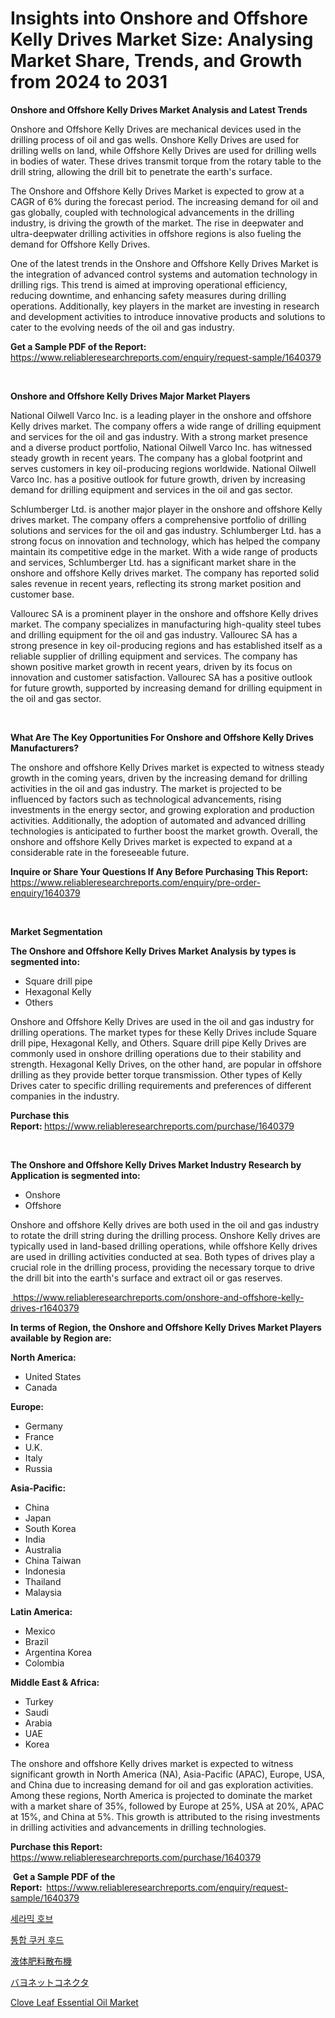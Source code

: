 <p><h1>Insights into Onshore and Offshore Kelly Drives Market Size: Analysing Market Share, Trends, and Growth from 2024 to 2031</h1></p><p><strong>Onshore and Offshore Kelly Drives Market Analysis and Latest Trends</strong></p>
<p><p>Onshore and Offshore Kelly Drives are mechanical devices used in the drilling process of oil and gas wells. Onshore Kelly Drives are used for drilling wells on land, while Offshore Kelly Drives are used for drilling wells in bodies of water. These drives transmit torque from the rotary table to the drill string, allowing the drill bit to penetrate the earth's surface.</p><p>The Onshore and Offshore Kelly Drives Market is expected to grow at a CAGR of 6% during the forecast period. The increasing demand for oil and gas globally, coupled with technological advancements in the drilling industry, is driving the growth of the market. The rise in deepwater and ultra-deepwater drilling activities in offshore regions is also fueling the demand for Offshore Kelly Drives.</p><p>One of the latest trends in the Onshore and Offshore Kelly Drives Market is the integration of advanced control systems and automation technology in drilling rigs. This trend is aimed at improving operational efficiency, reducing downtime, and enhancing safety measures during drilling operations. Additionally, key players in the market are investing in research and development activities to introduce innovative products and solutions to cater to the evolving needs of the oil and gas industry.</p></p>
<p><strong>Get a Sample PDF of the Report:&nbsp;</strong> <a href="https://www.reliableresearchreports.com/enquiry/request-sample/1640379">https://www.reliableresearchreports.com/enquiry/request-sample/1640379</a></p>
<p>&nbsp;</p>
<p><strong>Onshore and Offshore Kelly Drives Major Market Players</strong></p>
<p><p>National Oilwell Varco Inc. is a leading player in the onshore and offshore Kelly drives market. The company offers a wide range of drilling equipment and services for the oil and gas industry. With a strong market presence and a diverse product portfolio, National Oilwell Varco Inc. has witnessed steady growth in recent years. The company has a global footprint and serves customers in key oil-producing regions worldwide. National Oilwell Varco Inc. has a positive outlook for future growth, driven by increasing demand for drilling equipment and services in the oil and gas sector.</p><p>Schlumberger Ltd. is another major player in the onshore and offshore Kelly drives market. The company offers a comprehensive portfolio of drilling solutions and services for the oil and gas industry. Schlumberger Ltd. has a strong focus on innovation and technology, which has helped the company maintain its competitive edge in the market. With a wide range of products and services, Schlumberger Ltd. has a significant market share in the onshore and offshore Kelly drives market. The company has reported solid sales revenue in recent years, reflecting its strong market position and customer base.</p><p>Vallourec SA is a prominent player in the onshore and offshore Kelly drives market. The company specializes in manufacturing high-quality steel tubes and drilling equipment for the oil and gas industry. Vallourec SA has a strong presence in key oil-producing regions and has established itself as a reliable supplier of drilling equipment and services. The company has shown positive market growth in recent years, driven by its focus on innovation and customer satisfaction. Vallourec SA has a positive outlook for future growth, supported by increasing demand for drilling equipment in the oil and gas sector.</p></p>
<p>&nbsp;</p>
<p><strong>What Are The Key Opportunities For Onshore and Offshore Kelly Drives Manufacturers?</strong></p>
<p><p>The onshore and offshore Kelly Drives market is expected to witness steady growth in the coming years, driven by the increasing demand for drilling activities in the oil and gas industry. The market is projected to be influenced by factors such as technological advancements, rising investments in the energy sector, and growing exploration and production activities. Additionally, the adoption of automated and advanced drilling technologies is anticipated to further boost the market growth. Overall, the onshore and offshore Kelly Drives market is expected to expand at a considerable rate in the foreseeable future.</p></p>
<p><strong>Inquire or Share Your Questions If Any Before Purchasing This Report:</strong> <a href="https://www.reliableresearchreports.com/enquiry/pre-order-enquiry/1640379">https://www.reliableresearchreports.com/enquiry/pre-order-enquiry/1640379</a></p>
<p>&nbsp;</p>
<p><strong>Market Segmentation</strong></p>
<p><strong>The Onshore and Offshore Kelly Drives Market Analysis by types is segmented into:</strong></p>
<p><ul><li>Square drill pipe</li><li>Hexagonal Kelly</li><li>Others</li></ul></p>
<p><p>Onshore and Offshore Kelly Drives are used in the oil and gas industry for drilling operations. The market types for these Kelly Drives include Square drill pipe, Hexagonal Kelly, and Others. Square drill pipe Kelly Drives are commonly used in onshore drilling operations due to their stability and strength. Hexagonal Kelly Drives, on the other hand, are popular in offshore drilling as they provide better torque transmission. Other types of Kelly Drives cater to specific drilling requirements and preferences of different companies in the industry.</p></p>
<p><strong>Purchase this Report:&nbsp;</strong><a href="https://www.reliableresearchreports.com/purchase/1640379">https://www.reliableresearchreports.com/purchase/1640379</a></p>
<p>&nbsp;</p>
<p><strong>The Onshore and Offshore Kelly Drives Market Industry Research by Application is segmented into:</strong></p>
<p><ul><li>Onshore</li><li>Offshore</li></ul></p>
<p><p>Onshore and offshore Kelly drives are both used in the oil and gas industry to rotate the drill string during the drilling process. Onshore Kelly drives are typically used in land-based drilling operations, while offshore Kelly drives are used in drilling activities conducted at sea. Both types of drives play a crucial role in the drilling process, providing the necessary torque to drive the drill bit into the earth's surface and extract oil or gas reserves.</p></p>
<p><a href="https://www.reliableresearchreports.com/onshore-and-offshore-kelly-drives-r1640379">&nbsp;https://www.reliableresearchreports.com/onshore-and-offshore-kelly-drives-r1640379</a></p>
<p><strong>In terms of Region, the Onshore and Offshore Kelly Drives Market Players available by Region are:</strong></p>
<p>
    <p> <strong> North America: </strong>
        <ul>
            <li>United States</li>
            <li>Canada</li>
        </ul>
        </p> 
    <p> <strong> Europe: </strong>
        <ul>
            <li>Germany</li>
            <li>France</li>
            <li>U.K.</li>
            <li>Italy</li>
            <li>Russia</li>
        </ul>
        </p> 
    <p> <strong> Asia-Pacific: </strong>
        <ul>
            <li>China</li>
            <li>Japan</li>
            <li>South Korea</li>
            <li>India</li>
            <li>Australia</li>
            <li>China Taiwan</li>
            <li>Indonesia</li>
            <li>Thailand</li>
            <li>Malaysia</li>
        </ul>
        </p> 
    <p> <strong> Latin America: </strong>
        <ul>
            <li>Mexico</li>
            <li>Brazil</li>
            <li>Argentina Korea</li>
            <li>Colombia</li>
        </ul>
        </p> 
    <p> <strong> Middle East & Africa: </strong>
        <ul>
            <li>Turkey</li>
            <li>Saudi</li>
            <li>Arabia</li>
            <li>UAE</li>
            <li>Korea</li>
        </ul>
    </p>
    </p>
<p><p>The onshore and offshore Kelly drives market is expected to witness significant growth in North America (NA), Asia-Pacific (APAC), Europe, USA, and China due to increasing demand for oil and gas exploration activities. Among these regions, North America is projected to dominate the market with a market share of 35%, followed by Europe at 25%, USA at 20%, APAC at 15%, and China at 5%. This growth is attributed to the rising investments in drilling activities and advancements in drilling technologies.</p></p>
<p><strong>Purchase this Report: </strong><a href="https://www.reliableresearchreports.com/purchase/1640379">https://www.reliableresearchreports.com/purchase/1640379</a></p>
<p>&nbsp;<strong>Get a Sample PDF of the Report:&nbsp;&nbsp;</strong><a href="https://www.reliableresearchreports.com/enquiry/request-sample/1640379">https://www.reliableresearchreports.com/enquiry/request-sample/1640379</a></p>
<p><strong></strong></p>
<p><p><a href="https://github.com/hzumrdvas204296/Market-Research-Report-List-1/blob/main/528592036251.md">세라믹 호브</a></p><p><a href="https://github.com/PhilToryphy7876567/Market-Research-Report-List-1/blob/main/814269136252.md">통합 쿠커 후드</a></p><p><a href="https://medium.com/@teridactyl90/%E6%B6%B2%E8%82%A5%E6%95%A3%E5%B8%83%E6%A9%9F%E5%B8%82%E5%A0%B4-%E5%B8%82%E5%A0%B4%E3%82%B7%E3%82%A7%E3%82%A2-%E5%B8%82%E5%A0%B4%E3%83%88%E3%83%AC%E3%83%B3%E3%83%89-%E3%81%9D%E3%81%97%E3%81%A6%E5%B0%86%E6%9D%A5%E3%81%AE%E6%88%90%E9%95%B7%E3%82%92%E6%8E%A2%E3%82%8B-ae73bb5b5266">液体肥料散布機</a></p><p><a href="https://medium.com/@addyserr7687/%E3%83%99%E3%82%A4%E3%83%8D%E3%83%83%E3%83%88%E3%82%B3%E3%83%8D%E3%82%AF%E3%82%BF%E5%B8%82%E5%A0%B4-%E7%AB%B6%E4%BA%89%E5%88%86%E6%9E%90-%E5%B8%82%E5%A0%B4%E5%8B%95%E5%90%91-%E3%81%8A%E3%82%88%E3%81%B32031%E5%B9%B4%E3%81%BE%E3%81%A7%E3%81%AE%E4%BA%88%E6%B8%AC-d8fa342bc391">バヨネットコネクタ</a></p><p><a href="https://issuu.com/reportprime-2/docs/clove-leaf-essential-oil-market-size-2030.pptx">Clove Leaf Essential Oil Market</a></p></p>